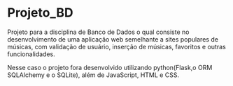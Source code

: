 # Projeto_BD
Projeto para a disciplina de Banco de Dados o qual consiste no desenvolvimento
de uma aplicação web semelhante a sites populares de músicas, com validação de usuário,
inserção de músicas, favoritos e outras funcionalidades.

Nesse caso o projeto fora desenvolvido utilizando python(Flask,o ORM SQLAlchemy e o SQLite), além de
JavaScript, HTML e CSS.

